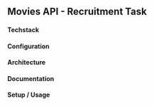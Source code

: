 
## Movies API - Recruitment Task

#### Techstack

#### Configuration

#### Architecture

#### Documentation

#### Setup / Usage

